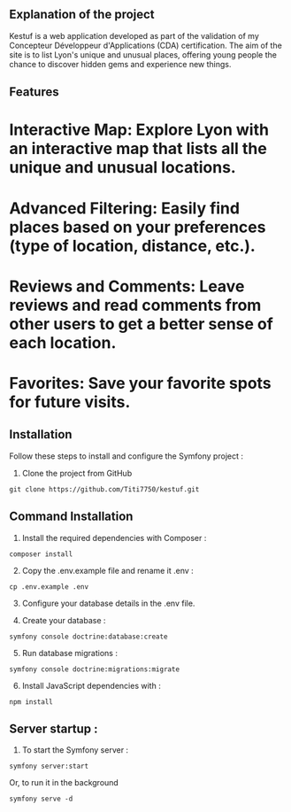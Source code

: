 ## Explanation of the project

Kestuf is a web application developed as part of the validation of my Concepteur Développeur d'Applications (CDA) certification. The aim of the site is to list Lyon's unique and unusual places, offering young people the chance to discover hidden gems and experience new things.

## Features

# Interactive Map: Explore Lyon with an interactive map that lists all the unique and unusual locations.
# Advanced Filtering: Easily find places based on your preferences (type of location, distance, etc.).
# Reviews and Comments: Leave reviews and read comments from other users to get a better sense of each location.
# Favorites: Save your favorite spots for future visits.

## Installation

Follow these steps to install and configure the Symfony project :

1. Clone the project from GitHub
```
git clone https://github.com/Titi7750/kestuf.git
```
## Command Installation

1. Install the required dependencies with Composer :
```
composer install
```

2. Copy the .env.example file and rename it .env :
```
cp .env.example .env
```

3. Configure your database details in the .env file.

4. Create your database :
```
symfony console doctrine:database:create
```

5. Run database migrations :
```
symfony console doctrine:migrations:migrate
```

6. Install JavaScript dependencies with :
```
npm install
```

## Server startup :

1. To start the Symfony server :
```
symfony server:start
```
Or, to run it in the background
```
symfony serve -d
```
